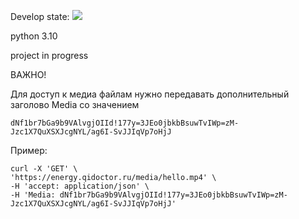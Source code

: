 Develop state:
<img src="https://github.com/Deskent/ci_api/workflows/ci_api_tests/badge.svg?branch=develop"><br>

python 3.10

project in progress


ВАЖНО! 

Для доступ к медиа файлам нужно передавать дополнительный заголово Media со значением 

    dNf1br7bGa9b9VAlvgjOIId!177y=3JEo0jbkbBsuwTvIWp=zM-Jzc1X7QuXSXJcgNYL/ag6I-SvJJIqVp7oHjJ

Пример:

    curl -X 'GET' \               
    'https://energy.qidoctor.ru/media/hello.mp4' \
    -H 'accept: application/json' \
    -H 'Media: dNf1br7bGa9b9VAlvgjOIId!177y=3JEo0jbkbBsuwTvIWp=zM-Jzc1X7QuXSXJcgNYL/ag6I-SvJJIqVp7oHjJ'
